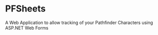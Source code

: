 # PFSheets

A Web Application to allow tracking of your Pathfinder Characters using ASP.NET Web Forms
